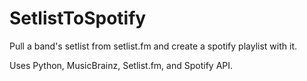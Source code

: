 # SetlistToSpotify
Pull a band's setlist from setlist.fm and create a spotify playlist with it.

Uses Python, MusicBrainz, Setlist.fm, and Spotify API.